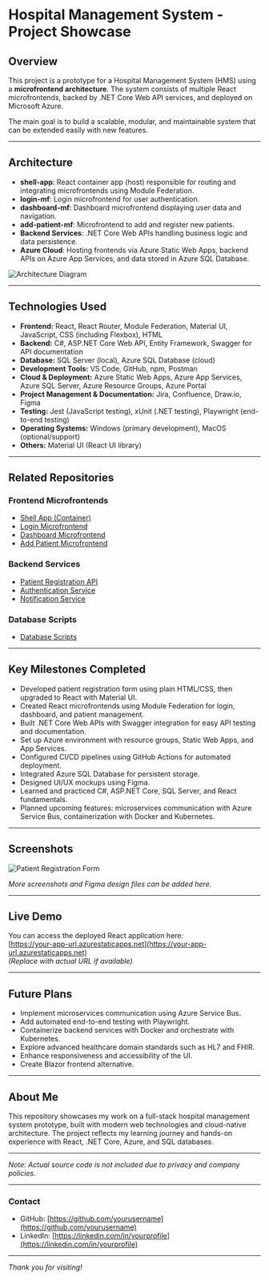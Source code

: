 # Hospital Management System - Project Showcase

## Overview
This project is a prototype for a Hospital Management System (HMS) using a **microfrontend architecture**. The system consists of multiple React microfrontends, backed by .NET Core Web API services, and deployed on Microsoft Azure.

The main goal is to build a scalable, modular, and maintainable system that can be extended easily with new features.

---

## Architecture

- **shell-app**: React container app (host) responsible for routing and integrating microfrontends using Module Federation.
- **login-mf**: Login microfrontend for user authentication.
- **dashboard-mf**: Dashboard microfrontend displaying user data and navigation.
- **add-patient-mf**: Microfrontend to add and register new patients.
- **Backend Services**: .NET Core Web APIs handling business logic and data persistence.
- **Azure Cloud**: Hosting frontends via Azure Static Web Apps, backend APIs on Azure App Services, and data stored in Azure SQL Database.

![Architecture Diagram](./docs/architecture.png)

---

## Technologies Used

- **Frontend:** React, React Router, Module Federation, Material UI, JavaScript, CSS (including Flexbox), HTML  
- **Backend:** C#, ASP.NET Core Web API, Entity Framework, Swagger for API documentation  
- **Database:** SQL Server (local), Azure SQL Database (cloud)  
- **Development Tools:** VS Code, GitHub, npm, Postman  
- **Cloud & Deployment:** Azure Static Web Apps, Azure App Services, Azure SQL Server, Azure Resource Groups, Azure Portal  
- **Project Management & Documentation:** Jira, Confluence, Draw.io, Figma  
- **Testing:** Jest (JavaScript testing), xUnit (.NET testing), Playwright (end-to-end testing)  
- **Operating Systems:** Windows (primary development), MacOS (optional/support)  
- **Others:** Material UI (React UI library)

---

## Related Repositories

### Frontend Microfrontends
- [Shell App (Container)](https://github.com/yourorg/shell-app)
- [Login Microfrontend](https://github.com/yourorg/login-mf)
- [Dashboard Microfrontend](https://github.com/yourorg/dashboard-mf)
- [Add Patient Microfrontend](https://github.com/yourorg/add-patient-mf)

### Backend Services
- [Patient Registration API](https://github.com/yourorg/patient-registration-service)
- [Authentication Service](https://github.com/yourorg/authentication-service)
- [Notification Service](https://github.com/yourorg/notification-service)

### Database Scripts
- [Database Scripts](https://github.com/yourorg/db-scripts)

---

## Key Milestones Completed

- Developed patient registration form using plain HTML/CSS, then upgraded to React with Material UI.
- Created React microfrontends using Module Federation for login, dashboard, and patient management.
- Built .NET Core Web APIs with Swagger integration for easy API testing and documentation.
- Set up Azure environment with resource groups, Static Web Apps, and App Services.
- Configured CI/CD pipelines using GitHub Actions for automated deployment.
- Integrated Azure SQL Database for persistent storage.
- Designed UI/UX mockups using Figma.
- Learned and practiced C#, ASP.NET Core, SQL Server, and React fundamentals.
- Planned upcoming features: microservices communication with Azure Service Bus, containerization with Docker and Kubernetes.

---

## Screenshots

![Patient Registration Form](./docs/patient-registration-form.png)

*More screenshots and Figma design files can be added here.*

---

## Live Demo

You can access the deployed React application here:  
[https://your-app-url.azurestaticapps.net](https://your-app-url.azurestaticapps.net)  
*(Replace with actual URL if available)*

---

## Future Plans

- Implement microservices communication using Azure Service Bus.
- Add automated end-to-end testing with Playwright.
- Containerize backend services with Docker and orchestrate with Kubernetes.
- Explore advanced healthcare domain standards such as HL7 and FHIR.
- Enhance responsiveness and accessibility of the UI.
- Create Blazor frontend alternative.

---

## About Me

This repository showcases my work on a full-stack hospital management system prototype, built with modern web technologies and cloud-native architecture. The project reflects my learning journey and hands-on experience with React, .NET Core, Azure, and SQL databases.

---

*Note: Actual source code is not included due to privacy and company policies.*

---

### Contact

- GitHub: [https://github.com/yourusername](https://github.com/yourusername)  
- LinkedIn: [https://linkedin.com/in/yourprofile](https://linkedin.com/in/yourprofile)  

---

*Thank you for visiting!*
